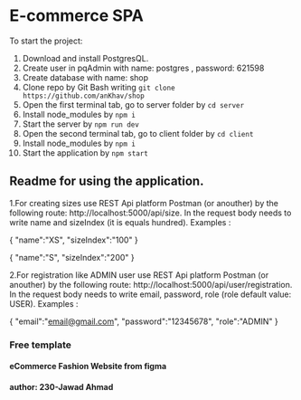 # E-commerce SPA
To start the project:
1. Download and install PostgresQL.
2. Create user in pqAdmin with name: postgres , password: 621598
3. Create database with name: shop
4. Clone repo by Git Bash writing ```git clone https://github.com/anKhav/shop```
5. Open the first terminal tab, go to server folder by ```cd server```
6. Install node_modules by ```npm i```
7. Start the server by ```npm run dev```
8. Open the second terminal tab, go to client folder by ```cd client```
9. Install node_modules by ```npm i```
10. Start the application by ```npm start```

## Readme for using the application.

  1.For creating sizes use REST Api platform Postman (or anouther) by the following route: http://localhost:5000/api/size.
  In the request body needs to write name and sizeIndex (it is equals hundred). Examples : 
  
  {
    "name":"XS",
    "sizeIndex":"100"
  }
  
  {
    "name":"S",
    "sizeIndex":"200"
  }
  
  2.For registration like ADMIN user use REST Api platform Postman (or anouther) by the following route: http://localhost:5000/api/user/registration.
  In the request body needs to write email, password, role (role default value: USER). Examples : 
  
  {
    "email":"email@gmail.com",
    "password":"12345678",
    "role":"ADMIN"
  }

### Free template
#### eCommerce Fashion Website from figma 
#### author: 230-Jawad Ahmad
